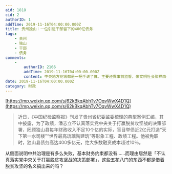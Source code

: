 ```yaml
---
aid: 1818
cid: 2
authorID: 1
addTime: 2019-11-16T04:00:00.000Z
title: 贵州独山：一位引进干部留下的400亿债务
tags:
    - 贵州
    - 独山
    - 干部
    - 债务
comments:
    -
        authorID: 2166
        addTime: 2019-11-16T04:00:00.000Z
        content: 中央地方花钱都是一把手说了算。主要还靠事前监督，像文明社会那样由议会审核，事后追责倒是其次，主要追贪污腐败的责任。
date: 2019-11-16T04:00:00.000Z
category: 时政
---
```


[https://mp.weixin.qq.com/s/62kBkqAbhTv7OqvWwX4D1Q](https://mp.weixin.qq.com/s/62kBkqAbhTv7OqvWwX4D1Q)

> 近日，《中国纪检监察报》刊发了贵州省纪委监委梳理的典型案例汇编，其中披露，为了政绩，潘志立不认真落实党中央关于打赢脱贫攻坚战的决策部署，罔顾独山县每年财政收入不足10个亿的实际，盲目举债近2亿元打造“天下第一水司楼”“世界最高琉璃陶建筑”等形象工程、政绩工程。他被免职时，独山县债务高达400多亿元，绝大多数融资成本超过10％。

从侧面说明中共治理是有多么失败，基本财务约束都没有……而理由居然是「不认真落实党中央关于打赢脱贫攻坚战的决策部署」，这些五花八门的东西不都是借着脱贫攻坚的名义搞出来的吗？
